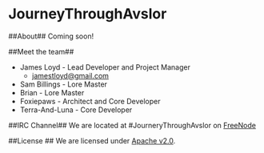 JourneyThroughAvslor
====================

##About##
Coming soon!

##Meet the team##
* James Loyd - Lead Developer and Project Manager
  * jamestloyd@gmail.com
* Sam Billings - Lore Master
* Brian - Lore Master
* Foxiepaws - Architect  and Core Developer
* Terra-And-Luna - Core Developer

##IRC Channel##
We are located at  \#JourneryThroughAvslor on [FreeNode](http://freenode.net/)

##License ##
We are licensed under [Apache v2.0](../master/LICENSE).

